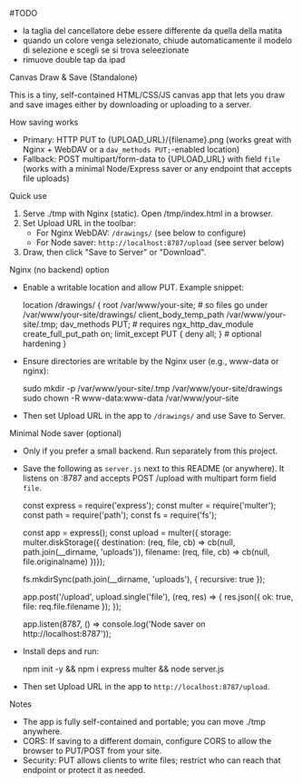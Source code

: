 #TODO

- la taglia del cancellatore debe essere differente da quella della matita
- quando un colore venga selezionato, chiude automaticamente il modelo di selezione e scegli se si trova seleezionate
- rimuove double tap da ipad

Canvas Draw & Save (Standalone)

This is a tiny, self-contained HTML/CSS/JS canvas app that lets you draw and save images either by downloading or uploading to a server.

How saving works

- Primary: HTTP PUT to {UPLOAD_URL}/{filename}.png (works great with Nginx + WebDAV or a `dav_methods PUT;`-enabled location)
- Fallback: POST multipart/form-data to {UPLOAD_URL} with field `file` (works with a minimal Node/Express saver or any endpoint that accepts file uploads)

Quick use

1. Serve ./tmp with Nginx (static). Open /tmp/index.html in a browser.
2. Set Upload URL in the toolbar:
   - For Nginx WebDAV: `/drawings/` (see below to configure)
   - For Node saver: `http://localhost:8787/upload` (see server below)
3. Draw, then click "Save to Server" or "Download".

Nginx (no backend) option

- Enable a writable location and allow PUT. Example snippet:

  location /drawings/ {
  root /var/www/your-site; # so files go under /var/www/your-site/drawings/
  client_body_temp_path /var/www/your-site/.tmp;
  dav_methods PUT; # requires ngx_http_dav_module
  create_full_put_path on;
  limit_except PUT { deny all; } # optional hardening
  }

- Ensure directories are writable by the Nginx user (e.g., www-data or nginx):

  sudo mkdir -p /var/www/your-site/.tmp /var/www/your-site/drawings
  sudo chown -R www-data:www-data /var/www/your-site

- Then set Upload URL in the app to `/drawings/` and use Save to Server.

Minimal Node saver (optional)

- Only if you prefer a small backend. Run separately from this project.
- Save the following as `server.js` next to this README (or anywhere). It listens on :8787 and accepts POST /upload with multipart form field `file`.

  const express = require('express');
  const multer = require('multer');
  const path = require('path');
  const fs = require('fs');

  const app = express();
  const upload = multer({ storage: multer.diskStorage({
  destination: (req, file, cb) => cb(null, path.join(\_\_dirname, 'uploads')),
  filename: (req, file, cb) => cb(null, file.originalname)
  })});

  fs.mkdirSync(path.join(\_\_dirname, 'uploads'), { recursive: true });

  app.post('/upload', upload.single('file'), (req, res) => {
  res.json({ ok: true, file: req.file.filename });
  });

  app.listen(8787, () => console.log('Node saver on http://localhost:8787'));

- Install deps and run:

  npm init -y && npm i express multer && node server.js

- Then set Upload URL in the app to `http://localhost:8787/upload`.

Notes

- The app is fully self-contained and portable; you can move ./tmp anywhere.
- CORS: If saving to a different domain, configure CORS to allow the browser to PUT/POST from your site.
- Security: PUT allows clients to write files; restrict who can reach that endpoint or protect it as needed.
